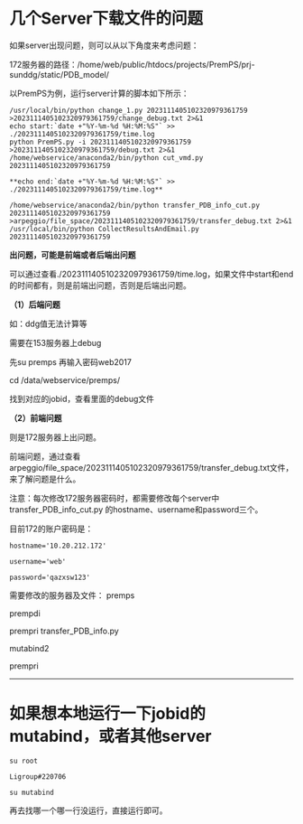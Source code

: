 # 几个Server下载文件的问题

如果server出现问题，则可以从以下角度来考虑问题：

172服务器的路径：/home/web/public/htdocs/projects/PremPS/prj-sunddg/static/PDB_model/



以PremPS为例，运行server计算的脚本如下所示：
```
/usr/local/bin/python change_1.py 2023111405102320979361759 >2023111405102320979361759/change_debug.txt 2>&1
echo start:`date +"%Y-%m-%d %H:%M:%S"` >> ./2023111405102320979361759/time.log
python PremPS.py -i 2023111405102320979361759 >2023111405102320979361759/debug.txt 2>&1
/home/webservice/anaconda2/bin/python cut_vmd.py 2023111405102320979361759

**echo end:`date +"%Y-%m-%d %H:%M:%S"` >> ./2023111405102320979361759/time.log**

/home/webservice/anaconda2/bin/python transfer_PDB_info_cut.py 2023111405102320979361759 >arpeggio/file_space/2023111405102320979361759/transfer_debug.txt 2>&1
/usr/local/bin/python CollectResultsAndEmail.py 2023111405102320979361759
```

**出问题，可能是前端或者后端出问题**

可以通过查看./2023111405102320979361759/time.log，如果文件中start和end的时间都有，则是前端出问题，否则是后端出问题。

**（1）后端问题**

如：ddg值无法计算等

需要在153服务器上debug

先su premps 再输入密码web2017

cd /data/webservice/premps/

找到对应的jobid，查看里面的debug文件

**（2）前端问题**

则是172服务器上出问题。

前端问题，通过查看arpeggio/file_space/2023111405102320979361759/transfer_debug.txt文件，
来了解问题是什么。


注意：每次修改172服务器密码时，都需要修改每个server中transfer_PDB_info_cut.py
的hostname、username和password三个。

目前172的账户密码是：
```
hostname='10.20.212.172'

username='web'

password='qazxsw123'
```


需要修改的服务器及文件：
premps

prempdi

prempri          transfer_PDB_info.py

mutabind2

prempri


----------------------------------------------------------------------------------------------------------------

# 如果想本地运行一下jobid的mutabind，或者其他server

```
su root

Ligroup#220706

su mutabind

```

再去找哪一个哪一行没运行，直接运行即可。




